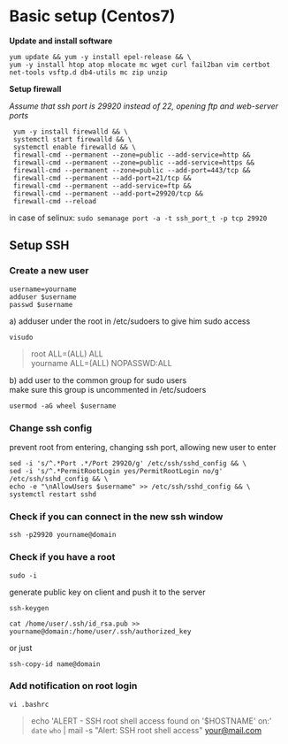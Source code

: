 Basic setup (Centos7)
========================

**Update and install software**  

	yum update && yum -y install epel-release && \  
	yum -y install htop atop mlocate mc wget curl fail2ban vim certbot net-tools vsftp.d db4-utils mc zip unzip
	

**Setup firewall**

*Assume that ssh port is 29920 instead of 22, opening ftp and web-server ports*

	
	 yum -y install firewalld && \
	 systemctl start firewalld && \
	 systemctl enable firewalld && \
	 firewall-cmd --permanent --zone=public --add-service=http &&
	 firewall-cmd --permanent --zone=public --add-service=https &&
	 firewall-cmd --permanent --zone=public --add-port=443/tcp &&
	 firewall-cmd --permanent --add-port=21/tcp &&
	 firewall-cmd --permanent --add-service=ftp &&
	 firewall-cmd --permanent --add-port=29920/tcp &&
	 firewall-cmd --reload

in case of selinux:
`sudo semanage port -a -t ssh_port_t -p tcp 29920`
## **Setup SSH**
### Create a new user

  
	username=yourname  
	adduser $username
	passwd $username  

a) adduser under the root in /etc/sudoers to give him sudo access  

	visudo
	
> root		ALL=(ALL)       ALL  
> yourname		ALL=(ALL)       NOPASSWD:ALL

b) add user to the common group for sudo users  
make sure this group is uncommented in /etc/sudoers

	usermod -aG wheel $username

### Change ssh config  
prevent root from entering, changing ssh port, allowing new user to enter
	
	sed -i 's/^.*Port .*/Port 29920/g' /etc/ssh/sshd_config && \
	sed -i 's/^.*PermitRootLogin yes/PermitRootLogin no/g' /etc/ssh/sshd_config && \
	echo -e "\nAllowUsers $username" >> /etc/ssh/sshd_config && \
	systemctl restart sshd
	
### Check if you can connect in the new ssh window  
	ssh -p29920 yourname@domain
 
### Check if you have a root  

	sudo -i 
  
generate public key on client and push it to the server  

	ssh-keygen  
`cat /home/user/.ssh/id_rsa.pub >> yourname@domain:/home/user/.ssh/authorized_key`  

or just  

`ssh-copy-id name@domain`

### Add notification on root login 
	vi .bashrc  
> echo 'ALERT - SSH root shell access found on '$HOSTNAME' on:' `date` `who` | mail -s "Alert: SSH root shell access" your@mail.com
